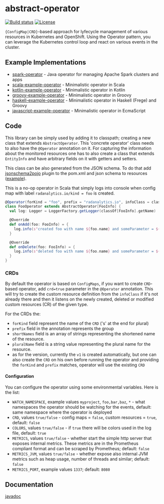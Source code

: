 # abstract-operator

[![Build status](https://travis-ci.org/jvm-operators/abstract-operator.svg?branch=master)](https://travis-ci.org/jvm-operators/abstract-operator)
[![License](https://img.shields.io/badge/license-Apache--2.0-blue.svg)](http://www.apache.org/licenses/LICENSE-2.0)

`{ConfigMap|CRD}`-based approach for lyfecycle management of various resources in Kubernetes and OpenShift. Using the Operator pattern, you can leverage the Kubernetes control loop and react on various events in the cluster.

## Example Implementations
* [spark-operator](https://github.com/radanalyticsio/spark-operator) - Java operator for managing Apache Spark clusters and apps
* [scala-example-operator](https://github.com/jvm-operators/scala-example-operator) - Minimalistic operator in Scala
* [kotlin-example-operator](https://github.com/jvm-operators/kotlin-example-operator) - Minimalistic operator in Kotlin
* [groovy-example-operator](https://github.com/jvm-operators/groovy-example-operator) - Minimalistic operator in Groovy
* [haskell-example-operator](https://github.com/jvm-operators/haskell-example-operator) - Minimalistic operator in Haskell (Frege) and Groovy
* [javascript-example-operator](https://github.com/jvm-operators/javascript-example-operator) - Minimalistic operator in EcmaScript

## Code
This library can be simply used by adding it to classpath; creating a new class that extends `AbstractOperator`. This 'concrete operator' class needs to also have the `@Operator` annotation on it. For capturing the information about the monitored resources one has to also create a class that extends `EntityInfo` and have arbitrary fields on it with getters and setters.

This class can be also generated from the JSON schema. To do that add [jsonschema2pojo](https://github.com/radanalyticsio/spark-operator/blob/4f72e740ea2126843b0c240bd800a74169d5f1c2/pom.xml#L50:L53) plugin to the pom.xml and json schema to resources ([example](https://github.com/radanalyticsio/spark-operator/tree/4f72e740ea2126843b0c240bd800a74169d5f1c2/src/main/resources/schema)).

This is a no-op operator in Scala that simply logs into console when config map with label `radanalytics.io/kind = foo` is created.

```Scala
@Operator(forKind = "foo", prefix = "radanalytics.io", infoClass = classOf[FooInfo])
class FooOperator extends AbstractOperator[FooInfo] {
  val log: Logger = LoggerFactory.getLogger(classOf[FooInfo].getName)

  @Override
  def onAdd(foo: FooInfo) = {
    log.info(s"created foo with name ${foo.name} and someParameter = ${foo.someParameter}")
  }

  @Override
  def onDelete(foo: FooInfo) = {
    log.info(s"deleted foo with name ${foo.name} and someParameter = ${foo.someParameter}")
  }
}
```

### CRDs
By default the operator is based on `ConfigMaps`, if you want to create `CRD`-based operator, add `crd=true` parameter in the `@Operator` annotation. This will try to create the custom resource definition from the `infoClass` if it's not already there and then it listens on the newly created, deleted or modified custom resources (CR) of the given type.

For the CRDs the:
* `forKind` field represent the name of the `CRD` ('s' at the end for plural)
* `prefix` field in the annotation represents the group
* `shortNames` field is an array of strings representing the shortened name of the resource.
* `pluralName` field is a string value representing the plural name for the resource.
* as for the version, currently the `v1` is created automatically, but one can also create the `CRD` on his own before running the operator and providing the `forKind` and `prefix` matches, operator will use the existing `CRD`

#### Configuration
You can configure the operator using some environmental variables. Here is the list:
* `WATCH_NAMESPACE`, example values `myproject`, `foo,bar,baz`, `*` - what namespaces the operator should be watching for the events,
default: same namespace where the operator is deployed
* `CRD`, values `true/false` - config maps = `false`, custom resources = `true`, default: `false`
* `COLORS`, values `true/false` - if `true` there will be colors used in the log file, default: `true`
* `METRICS`, values `true/false` - whether start the simple http server that exposes internal metrics. These metrics are in the Prometheus compliant format and can be scraped by Prometheus; default: `false`
* `METRICS_JVM`, values `true/false` - whether expose also internal JVM metrics such as heap usage, number of threads and similar; default: `false`
* `METRICS_PORT`, example values `1337`; default: `8080`


## Documentation
[javadoc](https://jvm-operators.github.io/abstract-operator/)
